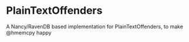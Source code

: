 PlainTextOffenders
==================

A Nancy/RavenDB based implementation for PlainTextOffenders, to make @hmemcpy happy
